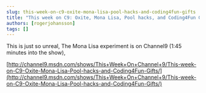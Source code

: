 ```yaml
---
slug: this-week-on-c9-oxite-mona-lisa-pool-hacks-and-coding4fun-gifts
title: "This week on C9: Oxite, Mona Lisa, Pool hacks, and Coding4Fun Gifts"
authors: [rogerjohansson]
tags: []
---
```

This is just so unreal, The Mona Lisa experiment is on Channel9 (1:45 minutes into the show),  

<!-- truncate -->

[http://channel9.msdn.com/shows/This+Week+On+Channel+9/This-week-on-C9-Oxite-Mona-Lisa-Pool-hacks-and-Coding4Fun-Gifts/](http://channel9.msdn.com/shows/This+Week+On+Channel+9/This-week-on-C9-Oxite-Mona-Lisa-Pool-hacks-and-Coding4Fun-Gifts/)
